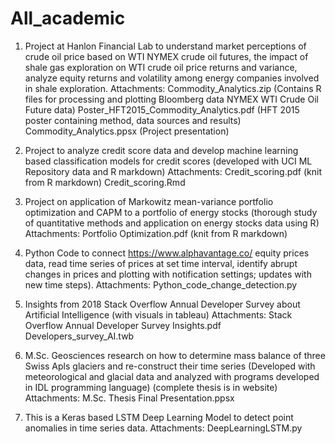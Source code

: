 # All_academic

1. Project at Hanlon Financial Lab to understand market perceptions of crude oil price based on WTI NYMEX crude oil futures, the impact of shale gas exploration on WTI crude oil price returns and variance, analyze equity returns and volatility among energy companies involved in shale exploration.
Attachments:
Commodity_Analytics.zip (Contains R files for processing and plotting Bloomberg data NYMEX WTI Crude Oil Future data)
Poster_HFT2015_Commodity_Analytics.pdf (HFT 2015 poster containing method, data sources and results)
Commodity_Analytics.ppsx (Project presentation)

2. Project to analyze credit score data and develop machine learning based classification models for credit scores (developed with UCI ML Repository data and R markdown)
Attachments:
Credit_scoring.pdf (knit from R markdown)
Credit_scoring.Rmd

3. Project on application of Markowitz mean-variance portfolio optimization and CAPM to a portfolio of energy stocks (thorough study of quantitative methods and application on energy stocks data using R)
Attachments:
Portfolio Optimization.pdf (knit from R markdown)

4. Python Code to connect https://www.alphavantage.co/ equity prices data, read time series of prices at set time interval, identify abrupt changes in prices and plotting with notification settings; updates with new time steps).
Attachments:
Python_code_change_detection.py

5. Insights from 2018 Stack Overflow Annual Developer Survey about Artificial Intelligence (with visuals in tableau)
Attachments:
Stack Overflow Annual Developer Survey Insights.pdf
Developers_survey_AI.twb

6. M.Sc. Geosciences research on how to determine mass balance of three Swiss Apls glaciers and re-construct their time series (Developed with meteorological and glacial data and analyzed with programs developed in IDL programming language) (complete thesis is in website)
Attachments:
M.Sc. Thesis Final Presentation.ppsx

7. This is a Keras based LSTM Deep Learning Model to detect point anomalies in time series data.
Attachments:
DeepLearningLSTM.py
